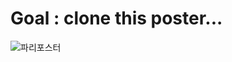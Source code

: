 # Goal : clone this poster...

![파리포스터](https://user-images.githubusercontent.com/73802576/131654147-80e34d01-3ee9-4517-973e-3fff179d21ba.jpg)


